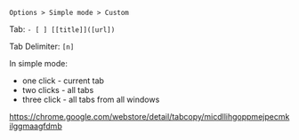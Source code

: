 `Options > Simple mode > Custom`

Tab: `- [ ] [[title]]([url])`

Tab Delimiter: `[n]`

In simple mode:

- one click - current tab
- two clicks - all tabs
- three click - all tabs from all windows

https://chrome.google.com/webstore/detail/tabcopy/micdllihgoppmejpecmkilggmaagfdmb
